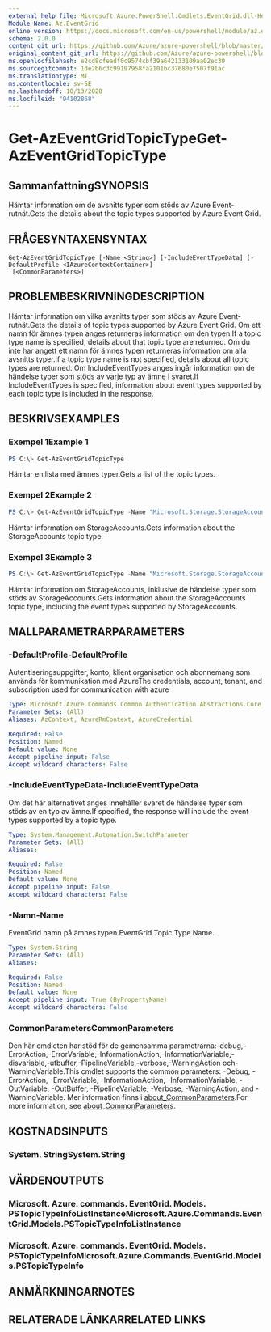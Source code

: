 ```yaml
---
external help file: Microsoft.Azure.PowerShell.Cmdlets.EventGrid.dll-Help.xml
Module Name: Az.EventGrid
online version: https://docs.microsoft.com/en-us/powershell/module/az.eventgrid/get-azeventgridtopictype
schema: 2.0.0
content_git_url: https://github.com/Azure/azure-powershell/blob/master/src/EventGrid/EventGrid/help/Get-AzEventGridTopicType.md
original_content_git_url: https://github.com/Azure/azure-powershell/blob/master/src/EventGrid/EventGrid/help/Get-AzEventGridTopicType.md
ms.openlocfilehash: e2cd8cfeadf0c9574cbf39a642133109aa02ec39
ms.sourcegitcommit: 1de2b6c3c99197958fa2101bc37680e7507f91ac
ms.translationtype: MT
ms.contentlocale: sv-SE
ms.lasthandoff: 10/13/2020
ms.locfileid: "94102868"
---
```

# <span data-ttu-id="d07e7-101">Get-AzEventGridTopicType</span><span class="sxs-lookup"><span data-stu-id="d07e7-101">Get-AzEventGridTopicType</span></span>

## <span data-ttu-id="d07e7-102">Sammanfattning</span><span class="sxs-lookup"><span data-stu-id="d07e7-102">SYNOPSIS</span></span>
<span data-ttu-id="d07e7-103">Hämtar information om de avsnitts typer som stöds av Azure Event-rutnät.</span><span class="sxs-lookup"><span data-stu-id="d07e7-103">Gets the details about the topic types supported by Azure Event Grid.</span></span>

## <span data-ttu-id="d07e7-104">FRÅGESYNTAXEN</span><span class="sxs-lookup"><span data-stu-id="d07e7-104">SYNTAX</span></span>

```
Get-AzEventGridTopicType [-Name <String>] [-IncludeEventTypeData] [-DefaultProfile <IAzureContextContainer>]
 [<CommonParameters>]
```

## <span data-ttu-id="d07e7-105">PROBLEMBESKRIVNING</span><span class="sxs-lookup"><span data-stu-id="d07e7-105">DESCRIPTION</span></span>
<span data-ttu-id="d07e7-106">Hämtar information om vilka avsnitts typer som stöds av Azure Event-rutnät.</span><span class="sxs-lookup"><span data-stu-id="d07e7-106">Gets the details of topic types supported by Azure Event Grid.</span></span>
<span data-ttu-id="d07e7-107">Om ett namn för ämnes typen anges returneras information om den typen.</span><span class="sxs-lookup"><span data-stu-id="d07e7-107">If a topic type name is specified, details about that topic type are returned.</span></span>
<span data-ttu-id="d07e7-108">Om du inte har angett ett namn för ämnes typen returneras information om alla avsnitts typer.</span><span class="sxs-lookup"><span data-stu-id="d07e7-108">If a topic type name is not specified, details about all topic types are returned.</span></span>
<span data-ttu-id="d07e7-109">Om IncludeEventTypes anges ingår information om de händelse typer som stöds av varje typ av ämne i svaret.</span><span class="sxs-lookup"><span data-stu-id="d07e7-109">If IncludeEventTypes is specified, information about event types supported by each topic type is included in the response.</span></span>

## <span data-ttu-id="d07e7-110">BESKRIVS</span><span class="sxs-lookup"><span data-stu-id="d07e7-110">EXAMPLES</span></span>

### <span data-ttu-id="d07e7-111">Exempel 1</span><span class="sxs-lookup"><span data-stu-id="d07e7-111">Example 1</span></span>
```powershell
PS C:\> Get-AzEventGridTopicType
```

<span data-ttu-id="d07e7-112">Hämtar en lista med ämnes typer.</span><span class="sxs-lookup"><span data-stu-id="d07e7-112">Gets a list of the topic types.</span></span>

### <span data-ttu-id="d07e7-113">Exempel 2</span><span class="sxs-lookup"><span data-stu-id="d07e7-113">Example 2</span></span>
```powershell
PS C:\> Get-AzEventGridTopicType -Name "Microsoft.Storage.StorageAccounts"
```

<span data-ttu-id="d07e7-114">Hämtar information om StorageAccounts.</span><span class="sxs-lookup"><span data-stu-id="d07e7-114">Gets information about the StorageAccounts topic type.</span></span>

### <span data-ttu-id="d07e7-115">Exempel 3</span><span class="sxs-lookup"><span data-stu-id="d07e7-115">Example 3</span></span>
```powershell
PS C:\> Get-AzEventGridTopicType -Name "Microsoft.Storage.StorageAccounts" -IncludeEventTypeData
```

<span data-ttu-id="d07e7-116">Hämtar information om StorageAccounts, inklusive de händelse typer som stöds av StorageAccounts.</span><span class="sxs-lookup"><span data-stu-id="d07e7-116">Gets information about the StorageAccounts topic type, including the event types supported by StorageAccounts.</span></span>

## <span data-ttu-id="d07e7-117">MALLPARAMETRAR</span><span class="sxs-lookup"><span data-stu-id="d07e7-117">PARAMETERS</span></span>

### <span data-ttu-id="d07e7-118">-DefaultProfile</span><span class="sxs-lookup"><span data-stu-id="d07e7-118">-DefaultProfile</span></span>
<span data-ttu-id="d07e7-119">Autentiseringsuppgifter, konto, klient organisation och abonnemang som används för kommunikation med Azure</span><span class="sxs-lookup"><span data-stu-id="d07e7-119">The credentials, account, tenant, and subscription used for communication with azure</span></span>

```yaml
Type: Microsoft.Azure.Commands.Common.Authentication.Abstractions.Core.IAzureContextContainer
Parameter Sets: (All)
Aliases: AzContext, AzureRmContext, AzureCredential

Required: False
Position: Named
Default value: None
Accept pipeline input: False
Accept wildcard characters: False
```

### <span data-ttu-id="d07e7-120">-IncludeEventTypeData</span><span class="sxs-lookup"><span data-stu-id="d07e7-120">-IncludeEventTypeData</span></span>
<span data-ttu-id="d07e7-121">Om det här alternativet anges innehåller svaret de händelse typer som stöds av en typ av ämne.</span><span class="sxs-lookup"><span data-stu-id="d07e7-121">If specified, the response will include the event types supported by a topic type.</span></span>

```yaml
Type: System.Management.Automation.SwitchParameter
Parameter Sets: (All)
Aliases:

Required: False
Position: Named
Default value: None
Accept pipeline input: False
Accept wildcard characters: False
```

### <span data-ttu-id="d07e7-122">-Namn</span><span class="sxs-lookup"><span data-stu-id="d07e7-122">-Name</span></span>
<span data-ttu-id="d07e7-123">EventGrid namn på ämnes typen.</span><span class="sxs-lookup"><span data-stu-id="d07e7-123">EventGrid Topic Type Name.</span></span>

```yaml
Type: System.String
Parameter Sets: (All)
Aliases:

Required: False
Position: Named
Default value: None
Accept pipeline input: True (ByPropertyName)
Accept wildcard characters: False
```

### <span data-ttu-id="d07e7-124">CommonParameters</span><span class="sxs-lookup"><span data-stu-id="d07e7-124">CommonParameters</span></span>
<span data-ttu-id="d07e7-125">Den här cmdleten har stöd för de gemensamma parametrarna:-debug,-ErrorAction,-ErrorVariable,-InformationAction,-InformationVariable,-disvariable,-utbuffer,-PipelineVariable,-verbose,-WarningAction och-WarningVariable.</span><span class="sxs-lookup"><span data-stu-id="d07e7-125">This cmdlet supports the common parameters: -Debug, -ErrorAction, -ErrorVariable, -InformationAction, -InformationVariable, -OutVariable, -OutBuffer, -PipelineVariable, -Verbose, -WarningAction, and -WarningVariable.</span></span> <span data-ttu-id="d07e7-126">Mer information finns i [about_CommonParameters](http://go.microsoft.com/fwlink/?LinkID=113216).</span><span class="sxs-lookup"><span data-stu-id="d07e7-126">For more information, see [about_CommonParameters](http://go.microsoft.com/fwlink/?LinkID=113216).</span></span>

## <span data-ttu-id="d07e7-127">KOSTNADS</span><span class="sxs-lookup"><span data-stu-id="d07e7-127">INPUTS</span></span>

### <span data-ttu-id="d07e7-128">System. String</span><span class="sxs-lookup"><span data-stu-id="d07e7-128">System.String</span></span>

## <span data-ttu-id="d07e7-129">VÄRDEN</span><span class="sxs-lookup"><span data-stu-id="d07e7-129">OUTPUTS</span></span>

### <span data-ttu-id="d07e7-130">Microsoft. Azure. commands. EventGrid. Models. PSTopicTypeInfoListInstance</span><span class="sxs-lookup"><span data-stu-id="d07e7-130">Microsoft.Azure.Commands.EventGrid.Models.PSTopicTypeInfoListInstance</span></span>

### <span data-ttu-id="d07e7-131">Microsoft. Azure. commands. EventGrid. Models. PSTopicTypeInfo</span><span class="sxs-lookup"><span data-stu-id="d07e7-131">Microsoft.Azure.Commands.EventGrid.Models.PSTopicTypeInfo</span></span>

## <span data-ttu-id="d07e7-132">ANMÄRKNINGAR</span><span class="sxs-lookup"><span data-stu-id="d07e7-132">NOTES</span></span>

## <span data-ttu-id="d07e7-133">RELATERADE LÄNKAR</span><span class="sxs-lookup"><span data-stu-id="d07e7-133">RELATED LINKS</span></span>
